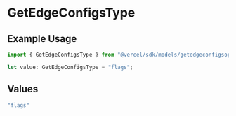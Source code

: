 # GetEdgeConfigsType

## Example Usage

```typescript
import { GetEdgeConfigsType } from "@vercel/sdk/models/getedgeconfigsop.js";

let value: GetEdgeConfigsType = "flags";
```

## Values

```typescript
"flags"
```